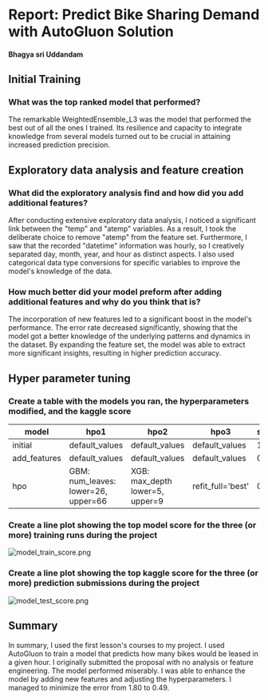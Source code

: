 # Report: Predict Bike Sharing Demand with AutoGluon Solution

#### Bhagya sri Uddandam

## Initial Training

### What was the top ranked model that performed?

The remarkable WeightedEnsemble_L3 was the model that performed the best out of all the ones I trained. Its resilience and capacity to integrate knowledge from several models turned out to be crucial in attaining increased prediction precision.


## Exploratory data analysis and feature creation

### What did the exploratory analysis find and how did you add additional features?

After conducting extensive exploratory data analysis, I noticed a significant link between the "temp" and "atemp" variables. As a result, I took the deliberate choice to remove "atemp" from the feature set. Furthermore, I saw that the recorded "datetime" information was hourly, so I creatively separated day, month, year, and hour as distinct aspects. I also used categorical data type conversions for specific variables to improve the model's knowledge of the data.

### How much better did your model preform after adding additional features and why do you think that is?

The incorporation of new features led to a significant boost in the model's performance. The error rate decreased significantly, showing that the model got a better knowledge of the underlying patterns and dynamics in the dataset. By expanding the feature set, the model was able to extract more significant insights, resulting in higher prediction accuracy.

## Hyper parameter tuning



### Create a table with the models you ran, the hyperparameters modified, and the kaggle score

|model|hpo1|hpo2|hpo3|score|
|--|--|--|--|--|
|initial|default_values|default_values|default_values|1.80|
|add_features|default_values|default_values|default_values|0.72|
|hpo|GBM: num_leaves: lower=26, upper=66|XGB: max_depth lower=5, upper=9|refit_full='best'|0.49|

### Create a line plot showing the top model score for the three (or more) training runs during the project

![model_train_score.png](img/plot1.png)

### Create a line plot showing the top kaggle score for the three (or more) prediction submissions during the project

![model_test_score.png](img/plot2.png)

## Summary

In summary, I used the first lesson's courses to my project. I used AutoGluon to train a model that predicts how many bikes would be leased in a given hour. I originally submitted the proposal with no analysis or feature engineering. The model performed miserably. I was able to enhance the model by adding new features and adjusting the hyperparameters. I managed to minimize the error from 1.80 to 0.49.
